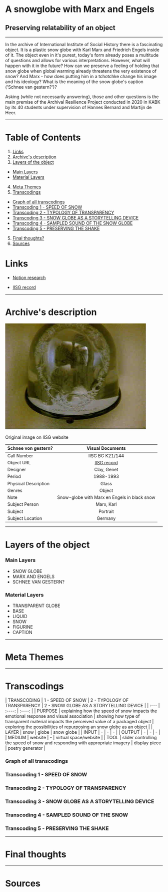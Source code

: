 # A snowglobe with Marx and Engels
## Preserving relatability of an object

***

In the archive of International Institute of Social History there is a fascinating object. It is a plastic snow globe with Karl Marx and Friedrich Engels inside of it. The object even in it's purest, today's form already poses a multitude of questions and allows for various interpretations. However, what will happen with it in the future? How can we preserve a feeling of holding that snow globe when global warming already threatens the very existence of snow? And Marx - how does putting him in a tchotchke change his image and his ideology? What is the meaning of the snow globe's caption ('Schnee van gestern?')?

Asking (while not necessarily answering), those and other questions is the main premise of the Archival Resilience Project conducted in 2020 in KABK by its 40 students under supervision of Hannes Bernard and Martijn de Heer.

***

# Table of Contents

1. [Links](#Links)
2. [Archive's description](#Archive's-description)
3. [Layers of the object](#Layers-of-the-object)
  - [Main Layers](#Main-Layers)
  - [Material Layers](#Material-Layers)
4. [Meta Themes](#Meta-Themes)
5. [Transcodings](#Transcodings)
  - [Graph of all transcodings](#Graph-of-all-transcodings)
  - [Transcoding 1 - SPEED OF SNOW](#Transcoding-1---SPEED-OF-SNOW)
  - [Transcoding 2 - TYPOLOGY OF TRANSPARENCY](#Transcoding-2---TYPOLOGY-OF-TRANSPARENCY)
  - [Transcoding 3 - SNOW GLOBE AS A STORYTELLING DEVICE](#Transcoding-3---SNOW-GLOBE-AS-A-STORYTELLING-DEVICE)
  - [Transcoding 4 - SAMPLED SOUND OF THE SNOW GLOBE](#Transcoding-4---SAMPLED-SOUND-OF-THE-SNOW)
  - [Transcoding 5 - PRESERVING THE SHAKE](#Transcoding-5---PRESERVING-THE-SHAKE)
5. [Final thoughts?](#Final-thoughts)
6. [Sources](#Sources)


# Links

- [Notion research](https://www.notion.so/adapopovic/c28c5efb279243d5a5a3e5970b92a794?v=9ff0c4775286426a904d91e0b145b163)

- [IISG record](https://search.iisg.amsterdam/Record/991455)

***

# Archive's description

![Original image on IISG website](/assets/original.jpeg "Schnee von gestern?")

Original image on IISG website



| Schnee von gestern?     | Visual Documents |
| :---        |    :----:   |
| Call Number   | IISG BG K21/144    |
| Object URL   | [IISG record](https://search.iisg.amsterdam/Record/991455)   |
| Designer    | Clay, Genet      |
| Period  | 1988-1993       |
| Physical Description  | Glass     |
| Genres | Object      |
| Note | Snow-globe with Marx en Engels in black snow     |
| Subject Person | Marx, Karl |  Engels, Friedrich     |
| Subject   | Portrait      |
| Subject Location   | Germany     |

***

# Layers of the object

### Main Layers
  - SNOW GLOBE
  - MARX AND ENGELS
  - SCHNEE VAN GESTERN?

### Material Layers
  - TRANSPARENT GLOBE
  - BASE
  - LIQUID
  - SNOW
  - FIGURINE
  - CAPTION

***

# Meta Themes

***

# Transcodings

| TRANSCODING | 1 - SPEED OF SNOW | 2 - TYPOLOGY OF TRANSPARENCY | 2 - SNOW GLOBE AS A STORYTELLING DEVICE |
| :---        |    :----:   |    :----:   |
| PURPOSE | explaining how the speed of snow impacts the emotional response and visual association | showing how type of transparent material impacts the perceived value of a packaged object | exploring the possibilities of repurposing an snow globe as an object  |
| LAYER | snow | globe | snow globe |
| INPUT | - | - | - |
| OUTPUT | - | - | - |
| MEDIUM | website | - | virtual space/website |
| TOOL | slider controlling the speed of snow and responding with appropriate imagery | display piece | poetry generator |

### Graph of all transcodings



### Transcoding 1 - SPEED OF SNOW
### Transcoding 2 - TYPOLOGY OF TRANSPARENCY
### Transcoding 3 - SNOW GLOBE AS A STORYTELLING DEVICE
### Transcoding 4 - SAMPLED SOUND OF THE SNOW
### Transcoding 5 - PRESERVING THE SHAKE

***

# Final thoughts

***

# Sources

